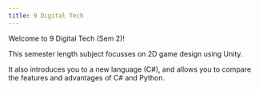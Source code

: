 ```yaml
---
title: 9 Digital Tech
---
```


Welcome to 9 Digital Tech (Sem 2)!

This semester length subject focusses on 2D game design using Unity.

It also introduces you to a new language (C#), and allows you to compare the features and advantages of C# and Python.